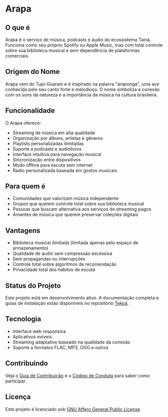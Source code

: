 # Arapa

## O que é

Arapa é o serviço de música, podcasts e áudio do ecossistema Tainá. Funciona como seu próprio Spotify ou Apple Music, mas com total controle sobre sua biblioteca musical e sem dependência de plataformas comerciais.

## Origem do Nome

Arapa vem do Tupi-Guarani e é inspirado na palavra "araponga", uma ave conhecida pelo seu canto forte e melodioso. O nome simboliza a conexão com os sons da natureza e a importância da música na cultura brasileira.

## Funcionalidade

O Arapa oferece:

- Streaming de música em alta qualidade
- Organização por álbuns, artistas e gêneros
- Playlists personalizadas ilimitadas
- Suporte a podcasts e audiolivros
- Interface intuitiva para navegação musical
- Sincronização entre dispositivos
- Modo offline para escuta sem internet
- Radio personalizada baseada em gostos musicais

## Para quem é

- Comunidades que valorizam música independente
- Grupos que querem controle total sobre sua biblioteca musical
- Pessoas que buscam alternativa aos serviços de streaming pagos
- Amantes de música que querem preservar coleções digitais

## Vantagens

- Biblioteca musical ilimitada (limitada apenas pelo espaço de armazenamento)
- Qualidade de áudio sem compressão excessiva
- Sem propagandas ou interrupções
- Controle total sobre algoritmos de recomendação
- Privacidade total dos hábitos de escuta

## Status do Projeto

Este projeto está em desenvolvimento ativo. A documentação completa e guias de instalação estão disponíveis no repositório [Tekoá](https://github.com/taina-labs/tekoa).

## Tecnologia

- Interface web responsiva
- Aplicativos móveis
- Streaming adaptativo baseado na qualidade da conexão
- Suporte a formatos FLAC, MP3, OGG e outros

## Contribuindo

Veja o [Guia de Contribuição](https://github.com/taina-labs/tekoa/blob/main/CONTRIBUTING.md) e o [Código de Conduta](https://github.com/taina-labs/tekoa/blob/main/CODE_OF_CONDUCT.md) para saber como participar.

## Licença

Este projeto é licenciado sob [GNU Affero General Public License](../../../LICENSE).
